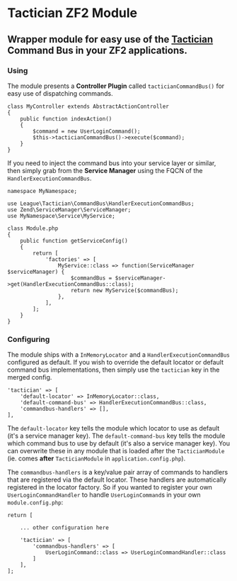 # Tactician ZF2 Module
## Wrapper module for easy use of the [Tactician](http://tactician.thephpleague.com/) Command Bus in your ZF2 applications.

### Using

The module presents a __Controller Plugin__ called `tacticianCommandBus()` for easy use of dispatching commands. 
 
```
class MyController extends AbstractActionController
{
    public function indexAction()
    {
        $command = new UserLoginCommand();
        $this->tacticianCommandBus()->execute($command);
    }
}
```

If you need to inject the command bus into your service layer or similar, then simply grab from the __Service Manager__ using the FQCN of the `HandlerExecutionCommandBus`.

```
namespace MyNamespace;

use League\Tactician\CommandBus\HandlerExecutionCommandBus;
use Zend\ServiceManager\ServiceManager;
use MyNamespace\Service\MyService;

class Module.php
{
    public function getServiceConfig()
    {
        return [
            'factories' => [
                MyService::class => function(ServiceManager $serviceManager) {
                    $commandBus = $serviceManager->get(HandlerExecutionCommandBus::class);
                    return new MyService($commandBus);
                },
            ],
        ];
    }
}
```

### Configuring

The module ships with a `InMemoryLocator` and a `HandlerExecutionCommandBus` configured as default. If you wish to override the default locator or default command bus implementations, then simply use the `tactician` key in the merged config.

```
'tactician' => [
    'default-locator' => InMemoryLocator::class,
    'default-command-bus' => HandlerExecutionCommandBus::class,
    'commandbus-handlers' => [],
],
```

The `default-locator` key tells the module which locator to use as default (it's a service manager key). The `default-command-bus` key tells the module which command bus to use by default (it's also a service manager key). You can overwrite these in any module that is loaded after the `TacticianModule` (ie. comes __after__ `TacticianModule` in `application.config.php`).

The `commandbus-handlers` is a key/value pair array of commands to handlers that are registered via the default locator. These handlers are automatically registered in the locator factory. So if you wanted to register your own `UserLoginCommandHandler` to handle `UserLoginCommand`s in your own `module.config.php`:

```
return [

    ... other configuration here
    
    'tactician' => [
        'commandbus-handlers' => [
            UserLoginCommand::class => UserLoginCommandHandler::class
        ]
    ],
];
```


